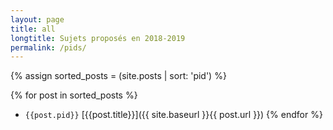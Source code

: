```yaml
---
layout: page
title: all
longtitle: Sujets proposés en 2018-2019
permalink: /pids/
---
```

{% assign sorted_posts = (site.posts | sort: 'pid') %}

{% for post in sorted_posts %}
  * `{{post.pid}}` [{{post.title}}]({{ site.baseurl }}{{ post.url }})
{% endfor %}